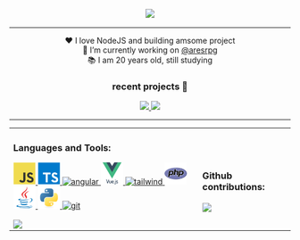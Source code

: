 <p align="center">
  <a href="https://sohkey.eu/">
    <img src="https://user-images.githubusercontent.com/45180021/207181561-a4c535e5-e0ae-4509-ab1a-c0a93d2307eb.png" />
  </a>
</p>

<hr></hr>
<div align="center">
❤ I love NodeJS and building amsome project <br>
💼 I’m currently working on <a href="https://github.com/aresrpg/aresrpg">@aresrpg</a> <br>
📚 I am 20 years old, still studying <br>
<p>

<h3>recent projects 📆</h3>
<a href="https://github.com/SohKey/portfolio-vue">
  <img src="https://github-readme-stats.vercel.app/api/pin/?username=sohkey&repo=portfolio-vue"/>      
</a>
<a href="https://github.com/SohKey/poke-api">
<img src="https://github-readme-stats.vercel.app/api/pin/?username=sohkey&repo=poke-api"/> 
</a>
</p>
</div>

<hr></hr>

<table align="center">
  <tbody>
    <tr>
      <td>
        <h3 align="left">Languages and Tools:</h3>
        <p align="left">
          <a href="https://developer.mozilla.org/en-US/docs/Web/JavaScript" target="_blank" rel="noreferrer">
            <img src="https://raw.githubusercontent.com/devicons/devicon/master/icons/javascript/javascript-original.svg" alt="javascript" width="40" height="40" />
          </a>
          <a href="https://www.typescriptlang.org/" target="_blank" rel="noreferrer">
            <img src="https://raw.githubusercontent.com/devicons/devicon/master/icons/typescript/typescript-original.svg" alt="typescript" width="40" height="40" />
          </a>
          <a href="https://angular.io" target="_blank" rel="noreferrer">
            <img src="https://angular.io/assets/images/logos/angular/angular.svg" alt="angular" width="40" height="40" />
          </a>
          <a href="https://vuejs.org/" target="_blank" rel="noreferrer">
            <img src="https://raw.githubusercontent.com/devicons/devicon/master/icons/vuejs/vuejs-original-wordmark.svg" alt="vuejs" width="40" height="40" />
          </a>
          <a href="https://tailwindcss.com/" target="_blank" rel="noreferrer">
            <img src="https://www.vectorlogo.zone/logos/tailwindcss/tailwindcss-icon.svg" alt="tailwind" width="40" height="40" />
          </a>
          <a href="https://www.php.net" target="_blank" rel="noreferrer">
            <img src="https://raw.githubusercontent.com/devicons/devicon/master/icons/php/php-original.svg" alt="php" width="40" height="40" />
          </a>
          <a href="https://www.java.com" target="_blank" rel="noreferrer">
            <img src="https://raw.githubusercontent.com/devicons/devicon/master/icons/java/java-original.svg" alt="java" width="40" height="40" />
          </a>
          <a href="https://www.python.org" target="_blank" rel="noreferrer">
            <img src="https://raw.githubusercontent.com/devicons/devicon/master/icons/python/python-original.svg" alt="python" width="40" height="40" />
          </a>
          <a href="https://git-scm.com/" target="_blank" rel="noreferrer">
            <img src="https://www.vectorlogo.zone/logos/git-scm/git-scm-icon.svg" alt="git" width="40" height="40" />
          </a>
        </p>
        <img align="center" src="https://github-readme-stats.vercel.app/api/top-langs/?username=SohKey&layout=compact&card_width=470&theme=dracula&bg_color=00000000"/>
      </td>
      <td><br><br>
        <h3 align="left">Github contributions:</h3><r>
        <p>
            <img align="center" src="https://github-readme-stats.vercel.app/api?username=SohKey&show_icons=true&theme=dracula&bg_color=00000001&count_private=true"/>
        </p>
      </td>
    </tr>
  </tbody>
</table>
